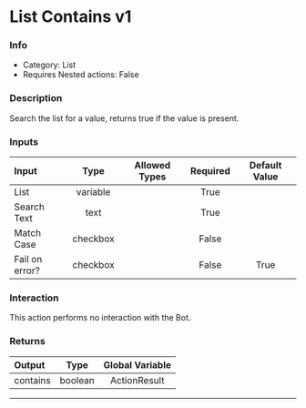 # List Contains v1

### Info

- Category: List
- Requires Nested actions: False


### Description
Search the list for a value, returns true if the value is present.


### Inputs

| Input | Type | Allowed Types | Required |  Default Value |
| :--- | :---: | :---: | :---: | :---: |
| List | variable |  | True |  |
| Search Text | text |  | True |  |
| Match Case | checkbox |  | False |  |
| Fail on error? | checkbox |  | False | True |


### Interaction
This action performs no interaction with the Bot.

### Returns

| Output | Type | Global Variable |
| :--- | :---: | :---: |
| contains | boolean | ActionResult |

---